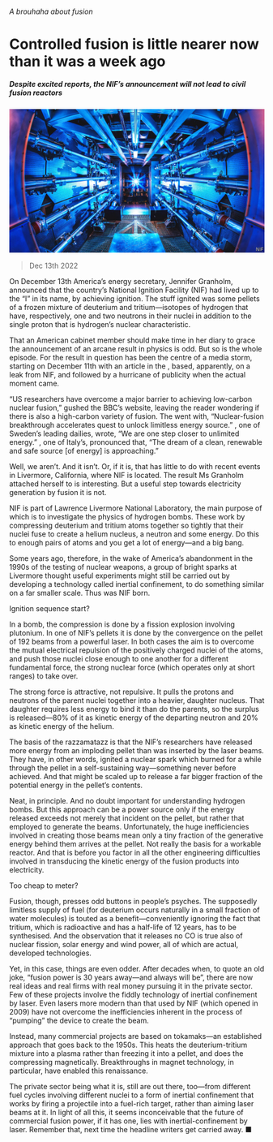 ###### A brouhaha about fusion

# Controlled fusion is little nearer now than it was a week ago 

##### Despite excited reports, the NIF’s announcement will not lead to civil fusion reactors 

![image](images/20221217_STP002.jpg) 

> Dec 13th 2022 

On December 13th America’s energy secretary, Jennifer Granholm, announced that the country’s National Ignition Facility (NIF) had lived up to the “I” in its name, by achieving ignition. The stuff ignited was some pellets of a frozen mixture of deuterium and tritium—isotopes of hydrogen that have, respectively, one and two neutrons in their nuclei in addition to the single proton that is hydrogen’s nuclear characteristic. 

That an American cabinet member should make time in her diary to grace the announcement of an arcane result in physics is odd. But so is the whole episode. For the result in question has been the centre of a media storm, starting on December 11th with an article in the , based, apparently, on a leak from NIF, and followed by a hurricane of publicity when the actual moment came. 

“US researchers have overcome a major barrier to achieving low-carbon nuclear fusion,” gushed the BBC’s website, leaving the reader wondering if there is also a high-carbon variety of fusion. The  went with, “Nuclear-fusion breakthrough accelerates quest to unlock limitless energy source.” , one of Sweden’s leading dailies, wrote, “We are one step closer to unlimited energy.” , one of Italy’s, pronounced that, “The dream of a clean, renewable and safe source [of energy] is approaching.”

Well, we aren’t. And it isn’t. Or, if it is, that has little to do with recent events in Livermore, California, where NIF is located. The result Ms Granholm attached herself to is interesting. But a useful step towards electricity generation by fusion it is not.

NIF is part of Lawrence Livermore National Laboratory, the main purpose of which is to investigate the physics of hydrogen bombs. These work by compressing deuterium and tritium atoms together so tightly that their nuclei fuse to create a helium nucleus, a neutron and some energy. Do this to enough pairs of atoms and you get a lot of energy—and a big bang.

Some years ago, therefore, in the wake of America’s abandonment in the 1990s of the testing of nuclear weapons, a group of bright sparks at Livermore thought useful experiments might still be carried out by developing a technology called inertial confinement, to do something similar on a far smaller scale. Thus was NIF born.

Ignition sequence start?

In a bomb, the compression is done by a fission explosion involving plutonium. In one of NIF’s pellets it is done by the convergence on the pellet of 192 beams from a powerful laser. In both cases the aim is to overcome the mutual electrical repulsion of the positively charged nuclei of the atoms, and push those nuclei close enough to one another for a different fundamental force, the strong nuclear force (which operates only at short ranges) to take over. 

The strong force is attractive, not repulsive. It pulls the protons and neutrons of the parent nuclei together into a heavier, daughter nucleus. That daughter requires less energy to bind it than do the parents, so the surplus is released—80% of it as kinetic energy of the departing neutron and 20% as kinetic energy of the helium. 

The basis of the razzamatazz is that the NIF’s researchers have released more energy from an imploding pellet than was inserted by the laser beams. They have, in other words, ignited a nuclear spark which burned for a while through the pellet in a self-sustaining way—something never before achieved. And that might be scaled up to release a far bigger fraction of the potential energy in the pellet’s contents. 

Neat, in principle. And no doubt important for understanding hydrogen bombs. But this approach can be a power source only if the energy released exceeds not merely that incident on the pellet, but rather that employed to generate the beams. Unfortunately, the huge inefficiencies involved in creating those beams mean only a tiny fraction of the generative energy behind them arrives at the pellet. Not really the basis for a workable reactor. And that is before you factor in all the other engineering difficulties involved in transducing the kinetic energy of the fusion products into electricity.

Too cheap to meter?

Fusion, though, presses odd buttons in people’s psyches. The supposedly limitless supply of fuel (for deuterium occurs naturally in a small fraction of water molecules) is touted as a benefit—conveniently ignoring the fact that tritium, which is radioactive and has a half-life of 12 years, has to be synthesised. And the observation that it releases no CO is true also of nuclear fission, solar energy and wind power, all of which are actual, developed technologies.

Yet, in this case, things are even odder. After decades when, to quote an old joke, “fusion power is 30 years away—and always will be”, there are now real ideas and real firms with real money pursuing it in the private sector. Few of these projects involve the fiddly technology of inertial confinement by laser. Even lasers more modern than that used by NIF (which opened in 2009) have not overcome the inefficiencies inherent in the process of “pumping” the device to create the beam. 

Instead, many commercial projects are based on tokamaks—an established approach that goes back to the 1950s. This heats the deuterium-tritium mixture into a plasma rather than freezing it into a pellet, and does the compressing magnetically. Breakthroughs in magnet technology, in particular, have enabled this renaissance. 

The private sector being what it is,  still are out there, too—from different fuel cycles involving different nuclei to a form of inertial confinement that works by firing a projectile into a fuel-rich target, rather than aiming laser beams at it. In light of all this, it seems inconceivable that the future of commercial fusion power, if it has one, lies with inertial-confinement by laser. Remember that, next time the headline writers get carried away. ■


